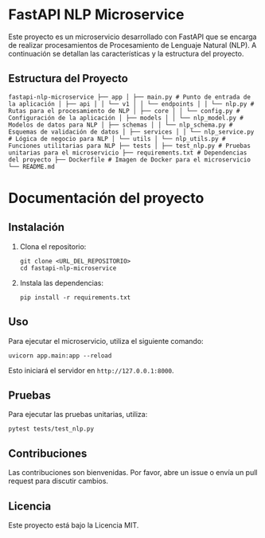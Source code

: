 # FastAPI NLP Microservice

Este proyecto es un microservicio desarrollado con FastAPI que se encarga de realizar procesamientos de Procesamiento de Lenguaje Natural (NLP). A continuación se detallan las características y la estructura del proyecto.

## Estructura del Proyecto


```
fastapi-nlp-microservice ├── app │ ├── main.py # Punto de entrada de la aplicación │ ├── api │ │ └── v1 │ │ └── endpoints │ │ └── nlp.py # Rutas para el procesamiento de NLP │ ├── core │ │ └── config.py # Configuración de la aplicación │ ├── models │ │ └── nlp_model.py # Modelos de datos para NLP │ ├── schemas │ │ └── nlp_schema.py # Esquemas de validación de datos │ ├── services │ │ └── nlp_service.py # Lógica de negocio para NLP │ └── utils │ └── nlp_utils.py # Funciones utilitarias para NLP ├── tests │ ├── test_nlp.py # Pruebas unitarias para el microservicio ├── requirements.txt # Dependencias del proyecto ├── Dockerfile # Imagen de Docker para el microservicio └── README.md
```

# Documentación del proyecto

## Instalación

1. Clona el repositorio:
   ```
   git clone <URL_DEL_REPOSITORIO>
   cd fastapi-nlp-microservice
   ```

2. Instala las dependencias:
   ```
   pip install -r requirements.txt
   ```

## Uso

Para ejecutar el microservicio, utiliza el siguiente comando:
```
uvicorn app.main:app --reload
```

Esto iniciará el servidor en `http://127.0.0.1:8000`.

## Pruebas

Para ejecutar las pruebas unitarias, utiliza:
```
pytest tests/test_nlp.py
```

## Contribuciones

Las contribuciones son bienvenidas. Por favor, abre un issue o envía un pull request para discutir cambios.

## Licencia

Este proyecto está bajo la Licencia MIT.